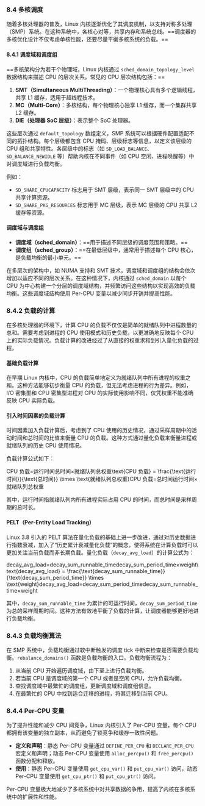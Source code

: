 ### 8.4 多核调度

随着多核处理器的普及，Linux 内核逐渐优化了其调度机制，以支持对称多处理（SMP）系统。在这种系统中，各核心对等，共享内存和系统总线。==调度器的多核优化设计不仅考虑单核性能，还要尽量平衡多核系统的负载。==

#### 8.4.1 调度域和调度组

==多核架构分为若干个物理域，Linux 内核通过 `sched_domain_topology_level` 数据结构来描述 CPU 的层次关系。常见的 CPU 层次结构包括：==

1. **SMT（Simultaneous MultiThreading）**：一个物理核心具有多个逻辑线程，共享 L1 缓存，适用于超线程技术。
2. **MC（Multi-Core）**：多核结构，每个物理核心独享 L1 缓存，而一个集群共享 L2 缓存。
3. **DIE（处理器 SoC 层级）**：表示整个 SoC 处理器。

这些层次通过 `default_topology` 数组定义，SMP 系统可以根据硬件配置适配不同的拓扑结构。每个层级都包含 CPU 掩码、层级标志等信息，以定义该层级的 CPU 组和共享特性。各层级中的标志（如 `SD_LOAD_BALANCE`、`SD_BALANCE_NEWIDLE` 等）帮助内核在不同事件（如 CPU 空闲、进程唤醒等）中对调度域进行负载均衡。

例如：

- `SD_SHARE_CPUCAPACITY` 标志用于 SMT 层级，表示同一 SMT 层级中的 CPU 共享计算资源。
- `SD_SHARE_PKG_RESOURCES` 标志用于 MC 层级，表示 MC 层级的 CPU 共享 L2 缓存等资源。

#### 调度域与调度组

- **调度域（sched_domain）**：==用于描述不同层级的调度范围和策略。==
- **调度组（sched_group）**：==在最低层级中，通常用于描述每个 CPU 核心，是负载均衡的最小单元。==

在多层次的架构中，如 NUMA 支持和 SMT 技术，调度域和调度组的结构会依次增加以适应不同的层次关系。在这种情况下，内核通过 `sched_domain` 以每个 CPU 为中心构建一个分层的调度域结构，并频繁访问这些结构以实现高效的负载均衡。这些调度域结构使用 Per-CPU 变量以减少同步开销并提高性能。





### 8.4.2 负载的计算

在多核处理器的环境下，计算 CPU 的负载不仅仅是简单的就绪队列中进程数量的总和。需要考虑到进程的 CPU 使用模式和历史负载，以更准确地反映每个 CPU 上的实际负载情况。负载计算的改进经过了从直接的权重求和到引入量化负载的过程。

#### 基础负载计算

在早期 Linux 内核中，CPU 的负载简单地定义为就绪队列中所有进程的权重之和。这种方法能够初步衡量 CPU 的负载，但无法考虑进程的行为差异。例如，I/O 密集型和 CPU 密集型进程对 CPU 的实际使用影响不同，仅凭权重不能准确反映 CPU 实际负载。

#### 引入时间因素的负载计算

时间因素加入负载计算后，考虑到了 CPU 使用的历史情况，通过采样周期中的活动时间和总时间的比值来衡量 CPU 的负载。这种方式通过量化负载来衡量进程或就绪队列的历史 CPU 使用情况。

负载计算公式如下：

CPU 负载=运行时间总时间×就绪队列总权重\text{CPU 负载} = \frac{\text{运行时间}}{\text{总时间}} \times \text{就绪队列总权重}CPU 负载=总时间运行时间×就绪队列总权重

其中，运行时间指就绪队列内所有进程实际占用 CPU 的时间，而总时间是采样周期的总时长。

#### PELT（Per-Entity Load Tracking）

Linux 3.8 引入的 PELT 算法在量化负载的基础上进一步改进，通过对历史数据进行指数衰减，加入了“历史累计衰减量化负载”的概念，使得系统在计算负载时可以更加关注当前负载而非长期负载。量化负载（`decay_avg_load`）的计算公式为：

decay_avg_load=decay_sum_runnable_timedecay_sum_period_time×weight\text{decay\_avg\_load} = \frac{\text{decay\_sum\_runnable\_time}}{\text{decay\_sum\_period\_time}} \times \text{weight}decay_avg_load=decay_sum_period_timedecay_sum_runnable_time×weight

其中，`decay_sum_runnable_time` 为累计的可运行时间，`decay_sum_period_time` 为总的采样周期时间。这种方法有效地平衡了负载的计算，让调度器能够更好地进行负载均衡。

### 8.4.3 负载均衡算法

在 SMP 系统中，负载均衡通过软中断触发的调度 tick 中断来检查是否需要负载均衡。`rebalance_domains()` 函数是负载均衡的入口。负载均衡流程为：

1. 从当前 CPU 开始遍历调度域，由下至上进行负载均衡。
2. 若当前 CPU 是调度域的第一个 CPU 或者是空闲 CPU，允许负载均衡。
3. 查找调度域中最繁忙的调度组，更新调度域和调度组信息。
4. 在最繁忙的 CPU 中找到适合迁移的进程，将其迁移到当前 CPU。

### 8.4.4 Per-CPU 变量

为了提升性能和减少 CPU 间竞争，Linux 内核引入了 Per-CPU 变量，每个 CPU 都拥有该变量的独立副本，从而避免了锁竞争和缓存一致性问题。

- **定义和声明**：静态 Per-CPU 变量通过 `DEFINE_PER_CPU` 和 `DECLARE_PER_CPU` 宏定义和声明；动态 Per-CPU 变量使用 `alloc_percpu()` 和 `free_percpu()` 函数分配和释放。
- **使用**：静态 Per-CPU 变量使用 `get_cpu_var()` 和 `put_cpu_var()` 访问，动态 Per-CPU 变量使用 `get_cpu_ptr()` 和 `put_cpu_ptr()` 访问。

Per-CPU 变量极大地减少了多核系统中对共享数据的争用，提高了内核在多核系统中的扩展性和性能。